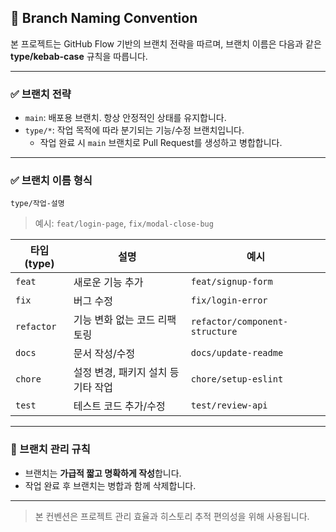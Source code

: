 ## 🌿 Branch Naming Convention

본 프로젝트는 GitHub Flow 기반의 브랜치 전략을 따르며, 브랜치 이름은 다음과 같은 **type/kebab-case** 규칙을 따릅니다.

---

### ✅ 브랜치 전략

- `main`: 배포용 브랜치. 항상 안정적인 상태를 유지합니다.
- `type/*`: 작업 목적에 따라 분기되는 기능/수정 브랜치입니다.
  - 작업 완료 시 `main` 브랜치로 Pull Request를 생성하고 병합합니다.

---

### ✅ 브랜치 이름 형식
```
type/작업-설명
```
> 예시: `feat/login-page`, `fix/modal-close-bug`

| 타입 (type)   | 설명                                | 예시                            |
|---------------|---------------------------------------|---------------------------------|
| `feat`        | 새로운 기능 추가                      | `feat/signup-form`             |
| `fix`         | 버그 수정                            | `fix/login-error`              |
| `refactor`    | 기능 변화 없는 코드 리팩토링         | `refactor/component-structure` |
| `docs`        | 문서 작성/수정                       | `docs/update-readme`           |
| `chore`       | 설정 변경, 패키지 설치 등 기타 작업   | `chore/setup-eslint`           |
| `test`        | 테스트 코드 추가/수정                | `test/review-api`              |

---

### 📌 브랜치 관리 규칙
- 브랜치는 **가급적 짧고 명확하게 작성**합니다.
- 작업 완료 후 브랜치는 병합과 함께 삭제합니다.

---

> 본 컨벤션은 프로젝트 관리 효율과 히스토리 추적 편의성을 위해 사용됩니다.
